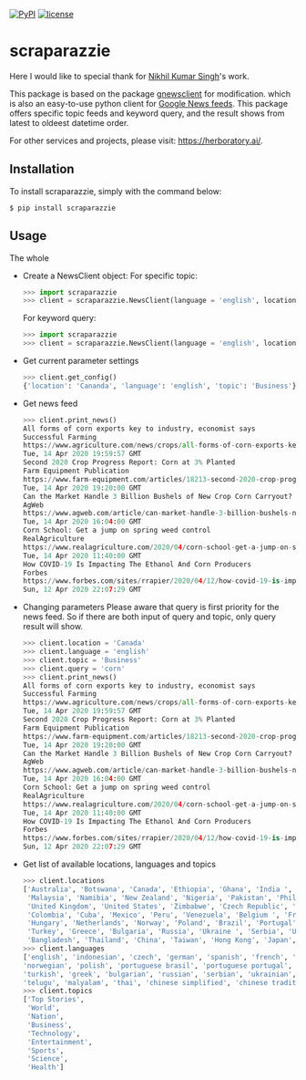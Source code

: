 [![PyPI](https://img.shields.io/badge/PyPi-v1.12-f39f37.svg)](https://pypi.python.org/pypi/gnewsclient)
[![license](https://img.shields.io/github/license/mashape/apistatus.svg?maxAge=2592000)](https://github.com/herboratory/scaparazzie/blob/master/LICENSE.txt)

# scraparazzie

Here I would like to special thank for [Nikhil Kumar Singh](https://github.com/nikhilkumarsingh)'s work.

This package is based on the package [gnewsclient](https://github.com/nikhilkumarsingh/gnewsclient) for modification. which is also an easy-to-use python client for [Google News feeds](https://news.google.com/). This package offers specific topic feeds and keyword query, and the result shows from latest to oldeest datetime order.

For other services and projects, please visit: https://herboratory.ai/.

## Installation

To install scraparazzie, simply with the command below:
```
$ pip install scraparazzie
```

## Usage
The whole 
- Create a NewsClient object:
    For specific topic:
    ```python
    >>> import scraparazzie
    >>> client = scraparazzie.NewsClient(language = 'english', location = 'Canada', topic = 'Business', max_results = 5)
    ```
    For keyword query: 
    ```python
    >>> import scraparazzie
    >>> client = scraparazzie.NewsClient(language = 'english', location = 'Canada', query = 'corn', max_results = 5)
    ```
- Get current parameter settings
    ```python
    >>> client.get_config()
    {'location': 'Cananda', 'language': 'english', 'topic': 'Business'}
    ```

- Get news feed
    ```python
    >>> client.print_news()
    All forms of corn exports key to industry, economist says
    Successful Farming
    https://www.agriculture.com/news/crops/all-forms-of-corn-exports-key-to-industry-economist-says
    Tue, 14 Apr 2020 19:59:57 GMT
    Second 2020 Crop Progress Report: Corn at 3% Planted
    Farm Equipment Publication
    https://www.farm-equipment.com/articles/18213-second-2020-crop-progress-report-corn-at-3-planted
    Tue, 14 Apr 2020 19:20:00 GMT
    Can the Market Handle 3 Billion Bushels of New Crop Corn Carryout?
    AgWeb
    https://www.agweb.com/article/can-market-handle-3-billion-bushels-new-crop-corn-carryout
    Tue, 14 Apr 2020 16:04:00 GMT
    Corn School: Get a jump on spring weed control
    RealAgriculture
    https://www.realagriculture.com/2020/04/corn-school-get-a-jump-on-spring-weed-control/
    Tue, 14 Apr 2020 11:40:00 GMT
    How COVID-19 Is Impacting The Ethanol And Corn Producers
    Forbes
    https://www.forbes.com/sites/rrapier/2020/04/12/how-covid-19-is-impacting-the-ethanol-and-corn-producers/
    Sun, 12 Apr 2020 22:07:29 GMT  
    ```

- Changing parameters
    Please aware that query is first priority for the news feed. So if there are both input of query and topic, only query result will show.

    ```python
    >>> client.location = 'Canada'
    >>> client.language = 'english'
    >>> client.topic = 'Business'
    >>> client.query = 'corn'
    >>> client.print_news()
    All forms of corn exports key to industry, economist says
    Successful Farming
    https://www.agriculture.com/news/crops/all-forms-of-corn-exports-key-to-industry-economist-says
    Tue, 14 Apr 2020 19:59:57 GMT
    Second 2020 Crop Progress Report: Corn at 3% Planted
    Farm Equipment Publication
    https://www.farm-equipment.com/articles/18213-second-2020-crop-progress-report-corn-at-3-planted
    Tue, 14 Apr 2020 19:20:00 GMT
    Can the Market Handle 3 Billion Bushels of New Crop Corn Carryout?
    AgWeb
    https://www.agweb.com/article/can-market-handle-3-billion-bushels-new-crop-corn-carryout
    Tue, 14 Apr 2020 16:04:00 GMT
    Corn School: Get a jump on spring weed control
    RealAgriculture
    https://www.realagriculture.com/2020/04/corn-school-get-a-jump-on-spring-weed-control/
    Tue, 14 Apr 2020 11:40:00 GMT
    How COVID-19 Is Impacting The Ethanol And Corn Producers
    Forbes
    https://www.forbes.com/sites/rrapier/2020/04/12/how-covid-19-is-impacting-the-ethanol-and-corn-producers/
    Sun, 12 Apr 2020 22:07:29 GMT  
    ```

- Get list of available locations, languages and topics
    ```python
    >>> client.locations
    ['Australia', 'Botswana', 'Canada', 'Ethiopia', 'Ghana', 'India ', 'Indonesia', 'Ireland', 'Israel', 'Kenya', 'Latvia',
     'Malaysia', 'Namibia', 'New Zealand', 'Nigeria', 'Pakistan', 'Philippines', 'Singapore', 'South Africa', 'Tanzania', 'Uganda', 
     'United Kingdom', 'United States', 'Zimbabwe', 'Czech Republic', 'Germany', 'Austria', 'Switzerland', 'Argentina', 'Chile',
     'Colombia', 'Cuba', 'Mexico', 'Peru', 'Venezuela', 'Belgium ', 'France', 'Morocco', 'Senegal', 'Italy', 'Lithuania', 
     'Hungary', 'Netherlands', 'Norway', 'Poland', 'Brazil', 'Portugal', 'Romania', 'Slovakia', 'Slovenia', 'Sweden', 'Vietnam',
     'Turkey', 'Greece', 'Bulgaria', 'Russia', 'Ukraine ', 'Serbia', 'United Arab Emirates', 'Saudi Arabia', 'Lebanon', 'Egypt',
     'Bangladesh', 'Thailand', 'China', 'Taiwan', 'Hong Kong', 'Japan', 'Republic of Korea']
    >>> client.languages
    ['english', 'indonesian', 'czech', 'german', 'spanish', 'french', 'italian', 'latvian', 'lithuanian', 'hungarian', 'dutch', 
    'norwegian', 'polish', 'portuguese brasil', 'portuguese portugal', 'romanian', 'slovak', 'slovenian', 'swedish', 'vietnamese', 
    'turkish', 'greek', 'bulgarian', 'russian', 'serbian', 'ukrainian', 'hebrew', 'arabic', 'marathi', 'hindi', 'bengali', 'tamil', 
    'telugu', 'malyalam', 'thai', 'chinese simplified', 'chinese traditional', 'japanese', 'korean']
    >>> client.topics
    ['Top Stories',
     'World',
     'Nation',
     'Business',
     'Technology',
     'Entertainment',
     'Sports',
     'Science',
     'Health']
    ```